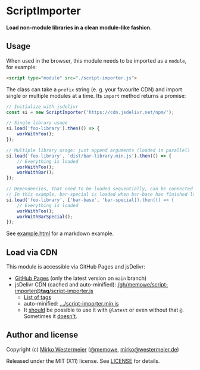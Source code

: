# ScriptImporter

**Load non-module libraries in a clean module-like fashion.**

## Usage

When used in the browser, this module needs to be imported as a `module`, for example:

```html
<script type="module" src="./script-importer.js">
```

The class can take a `prefix` string (e. g. your favourite CDN) and import single or multiple modules at a time. Its `import` method returns a promise:

```javascript
// Initialize with jsdelivr
const si = new ScriptImporter('https://cdn.jsdelivr.net/npm/');

// Single library usage
si.load('foo-library').then(() => {
    workWithFoo();
});

// Multiple library usage: just append arguments (loaded in parallel)
si.load('foo-library', 'dist/bar-library.min.js').then(() => {
    // Everything is loaded
    workWithFoo();
    workWithBar();
});

// Dependencies, that need to be loaded sequentially, can be connected via an array.
// In this example, bar-special is loaded when bar-base has finished loading:
si.load('foo-library', ['bar-base', 'bar-special]).then(() => {
    // Everything is loaded
    workWithFoo();
    workWithBarSpecial();
});
```

See [example.html][example] for a markdown example.

## Load via CDN

This module is accessible via GitHub Pages and jsDelivr:

- [GitHub Pages][ghp] (only the latest version on `main` branch)
- jsDelivr CDN (cached and auto-minified): [/gh/memowe/script-importer@**tag**/script-importer.js][jsd]
    - [List of tags][sitags]
    - auto-minified: [.../script-importer.min.js][jsdmin]
    - It [should][jsdgh] be possible to use it with `@latest` or even without that `@`. Sometimes it [doesn't][jsdbug].

## Author and license

Copyright (c) [Mirko Westermeier][mirko] ([\@memowe][mgh], [mirko@westermeier.de][mmail])

Released under the MIT (X11) license. See [LICENSE][mit] for details.

[example]: example.html
[ghp]: https://memowe.github.io/script-importer/script-importer.js
[jsd]: https://cdn.jsdelivr.net/gh/memowe/script-importer@v0.2/script-importer.js
[sitags]: https://github.com/memowe/script-importer/tags
[jsdmin]: https://cdn.jsdelivr.net/gh/memowe/script-importer@v0.2/script-importer.min.js
[jsdgh]: https://www.jsdelivr.com/?docs=gh
[jsdbug]: https://github.com/jsdelivr/jsdelivr/issues/18216
[mirko]: http://mirko.westermeier.de
[mgh]: https://github.com/memowe
[mmail]: mailto:mirko@westermeier.de
[mit]: LICENSE
